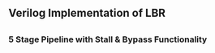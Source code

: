 <h2> Verilog Implementation of LBR <h2>
<h3> 5 Stage Pipeline with Stall & Bypass Functionality <h3>
